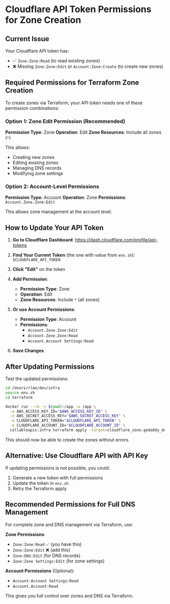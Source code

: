 # Cloudflare API Token Permissions for Zone Creation

## Current Issue

Your Cloudflare API token has:
- ✅ `Zone:Zone:Read` (to read existing zones)
- ❌ Missing `Zone:Zone:Edit` or `Account:Zone:Create` (to create new zones)

## Required Permissions for Terraform Zone Creation

To create zones via Terraform, your API token needs one of these permission combinations:

### Option 1: Zone Edit Permission (Recommended)
**Permission Type**: Zone
**Operation**: Edit
**Zone Resources**: Include all zones (`*`)

This allows:
- Creating new zones
- Editing existing zones
- Managing DNS records
- Modifying zone settings

### Option 2: Account-Level Permissions
**Permission Type**: Account
**Operation**: Zone
**Permissions**: `Account.Zone.Zone:Edit`

This allows zone management at the account level.

## How to Update Your API Token

1. **Go to Cloudflare Dashboard**:
   https://dash.cloudflare.com/profile/api-tokens

2. **Find Your Current Token** (the one with value from `env.sh`):
   `$CLOUDFLARE_API_TOKEN`

3. **Click "Edit"** on the token

4. **Add Permission**:
   - **Permission Type**: Zone
   - **Operation**: Edit
   - **Zone Resources**: Include `*` (all zones)

5. **Or use Account Permissions**:
   - **Permission Type**: Account
   - **Permissions**: 
     - `Account.Zone.Zone:Edit`
     - `Account.Zone.Zone:Read`
     - `Account.Account Settings:Read`

6. **Save Changes**

## After Updating Permissions

Test the updated permissions:

```bash
cd /Users/rlee/dev/infra
source env.sh
cd terraform

docker run --rm -v $(pwd):/app -w /app \
  -e AWS_ACCESS_KEY_ID="$AWS_ACCESS_KEY_ID" \
  -e AWS_SECRET_ACCESS_KEY="$AWS_SECRET_ACCESS_KEY" \
  -e CLOUDFLARE_API_TOKEN="$CLOUDFLARE_API_TOKEN" \
  -e CLOUDFLARE_ACCOUNT_ID="$CLOUDFLARE_ACCOUNT_ID" \
  callableapis:infra terraform apply -target=cloudflare_zone.godaddy_domains
```

This should now be able to create the zones without errors.

## Alternative: Use Cloudflare API with API Key

If updating permissions is not possible, you could:
1. Generate a new token with full permissions
2. Update the token in `env.sh`
3. Retry the Terraform apply

## Recommended Permissions for Full DNS Management

For complete zone and DNS management via Terraform, use:

**Zone Permissions**:
- `Zone:Zone:Read` ✅ (you have this)
- `Zone:Zone:Edit` ❌ (add this)
- `Zone:DNS:Edit` (for DNS records)
- `Zone:Zone Settings:Edit` (for zone settings)

**Account Permissions** (Optional):
- `Account:Account Settings:Read`
- `Account.Account:Read`

This gives you full control over zones and DNS via Terraform.

